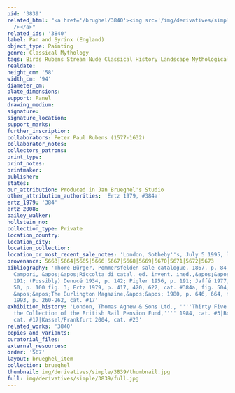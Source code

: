 ```yaml
---
pid: '3839'
related_html: "<a href='/brughel/3840'><img src='/img/derivatives/simple/3840/thumbnail.jpg'
  /></a>"
related_ids: '3840'
label: Pan and Syrinx (England)
object_type: Painting
genre: Classical Mythology
tags: Birds Rubens Stream Nude Classical History Landscape Mythological Flowers
realdate: 
height_cm: '58'
width_cm: '94'
diameter_cm: 
plate_dimensions: 
support: Panel
drawing_medium: 
signature: 
signature_location: 
support_marks: 
further_inscription: 
collaborators: Peter Paul Rubens (1577-1632)
collaborator_notes: 
collectors_patrons: 
print_type: 
print_notes: 
printmaker: 
publisher: 
states: 
our_attribution: Produced in Jan Brueghel's Studio
other_attribution_authorities: 'Ertz 1979, #384a'
ertz_1979: '384'
ertz_2008: 
bailey_walker: 
hollstein_no: 
collection_type: Private
location_country: 
location_city: 
location_collection: 
location_or_most_recent_sale_notes: 'London, Sotheby''s, July 5 1995, lot #42'
provenance: 5663|5664|5665|5666|5667|5668|5669|5670|5671|5672|5673
bibliography: 'Thoré-Bürger, Pommersfelden sale catalogue, 1867, p. 84, cat. #210;
  Campori, &apos;&apos;Riccolta di catal. ed. invent. ined.,&apos;&apos; 1870, p.
  191; (Possibly) Denucé 1934, p. 142; Pigler 1956, p. 191; Jaffé 1977, p. 23, note
  50, p. 100 fig. 3; Ertz 1979, p. 417, 420, 622, cat. #384a, fig. 504; Kitson in
  &apos;&apos;The Burlington Magazine,&apos;&apos; 1980, p. 646, 664, fig. 63  ; Sutton
  1993, p. 260-262, cat. #17'
exhibition_history: 'London, Thomas Agnew & Sons Ltd., ''''Thirty Five Paintings from
  the Collection of the British Rail Pension Fund,'''' 1984, cat. #3|Boston 1993,
  cat. #17|Kassel/Frankfurt 2004, cat. #23'
related_works: '3840'
copies_and_variants: 
curatorial_files: 
external_resources: 
order: '567'
layout: brueghel_item
collection: brueghel
thumbnail: img/derivatives/simple/3839/thumbnail.jpg
full: img/derivatives/simple/3839/full.jpg
---
```

